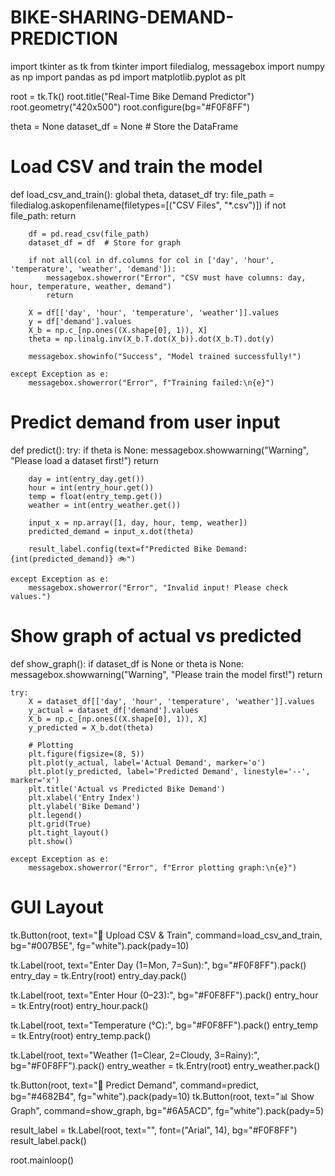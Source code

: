 # BIKE-SHARING-DEMAND-PREDICTION

import tkinter as tk
from tkinter import filedialog, messagebox
import numpy as np
import pandas as pd
import matplotlib.pyplot as plt

root = tk.Tk()
root.title("Real-Time Bike Demand Predictor")
root.geometry("420x500")
root.configure(bg="#F0F8FF")

theta = None
dataset_df = None  # Store the DataFrame

# Load CSV and train the model
def load_csv_and_train():
    global theta, dataset_df
    try:
        file_path = filedialog.askopenfilename(filetypes=[("CSV Files", "*.csv")])
        if not file_path:
            return

        df = pd.read_csv(file_path)
        dataset_df = df  # Store for graph

        if not all(col in df.columns for col in ['day', 'hour', 'temperature', 'weather', 'demand']):
            messagebox.showerror("Error", "CSV must have columns: day, hour, temperature, weather, demand")
            return

        X = df[['day', 'hour', 'temperature', 'weather']].values
        y = df['demand'].values
        X_b = np.c_[np.ones((X.shape[0], 1)), X]
        theta = np.linalg.inv(X_b.T.dot(X_b)).dot(X_b.T).dot(y)

        messagebox.showinfo("Success", "Model trained successfully!")

    except Exception as e:
        messagebox.showerror("Error", f"Training failed:\n{e}")

# Predict demand from user input
def predict():
    try:
        if theta is None:
            messagebox.showwarning("Warning", "Please load a dataset first!")
            return

        day = int(entry_day.get())
        hour = int(entry_hour.get())
        temp = float(entry_temp.get())
        weather = int(entry_weather.get())

        input_x = np.array([1, day, hour, temp, weather])
        predicted_demand = input_x.dot(theta)

        result_label.config(text=f"Predicted Bike Demand: {int(predicted_demand)} 🚲")

    except Exception as e:
        messagebox.showerror("Error", "Invalid input! Please check values.")

# Show graph of actual vs predicted
def show_graph():
    if dataset_df is None or theta is None:
        messagebox.showwarning("Warning", "Please train the model first!")
        return

    try:
        X = dataset_df[['day', 'hour', 'temperature', 'weather']].values
        y_actual = dataset_df['demand'].values
        X_b = np.c_[np.ones((X.shape[0], 1)), X]
        y_predicted = X_b.dot(theta)

        # Plotting
        plt.figure(figsize=(8, 5))
        plt.plot(y_actual, label='Actual Demand', marker='o')
        plt.plot(y_predicted, label='Predicted Demand', linestyle='--', marker='x')
        plt.title('Actual vs Predicted Bike Demand')
        plt.xlabel('Entry Index')
        plt.ylabel('Bike Demand')
        plt.legend()
        plt.grid(True)
        plt.tight_layout()
        plt.show()

    except Exception as e:
        messagebox.showerror("Error", f"Error plotting graph:\n{e}")

# GUI Layout
tk.Button(root, text="📁 Upload CSV & Train", command=load_csv_and_train, bg="#007B5E", fg="white").pack(pady=10)

tk.Label(root, text="Enter Day (1=Mon, 7=Sun):", bg="#F0F8FF").pack()
entry_day = tk.Entry(root)
entry_day.pack()

tk.Label(root, text="Enter Hour (0–23):", bg="#F0F8FF").pack()
entry_hour = tk.Entry(root)
entry_hour.pack()

tk.Label(root, text="Temperature (°C):", bg="#F0F8FF").pack()
entry_temp = tk.Entry(root)
entry_temp.pack()

tk.Label(root, text="Weather (1=Clear, 2=Cloudy, 3=Rainy):", bg="#F0F8FF").pack()
entry_weather = tk.Entry(root)
entry_weather.pack()

tk.Button(root, text="🔮 Predict Demand", command=predict, bg="#4682B4", fg="white").pack(pady=10)
tk.Button(root, text="📊 Show Graph", command=show_graph, bg="#6A5ACD", fg="white").pack(pady=5)

result_label = tk.Label(root, text="", font=("Arial", 14), bg="#F0F8FF")
result_label.pack()

root.mainloop()

